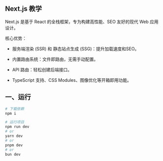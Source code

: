 ## Next.js 教学
Next.js 是基于 React 的全栈框架，专为构建高性能、SEO 友好的现代 Web 应用设计。

核心优势：

- 服务端渲染 (SSR) 和 静态站点生成 (SSG)：提升加载速度和SEO。

- 内置路由系统：文件即路由，无需手动配置。

- API 路由：轻松创建后端接口。

- TypeScript 支持、CSS Modules、图像优化等开箱即用功能。


## 一、运行

```bash
# 下载依赖
npm i 

# 运行项目
npm run dev
# or
yarn dev
# or
pnpm dev
# or
bun dev
```
